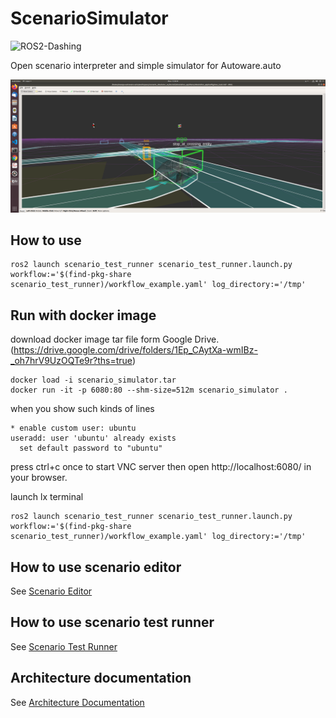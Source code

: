 # ScenarioSimulator

![ROS2-Dashing](https://github.com/tier4/scenario_simulator.auto/workflows/ROS2-Dashing/badge.svg)

Open scenario interpreter and simple simulator for Autoware.auto 

![rviz](image/rviz.png "rviz")


## How to use
```
ros2 launch scenario_test_runner scenario_test_runner.launch.py workflow:='$(find-pkg-share scenario_test_runner)/workflow_example.yaml' log_directory:='/tmp'
```

## Run with docker image
download docker image tar file form Google Drive. (https://drive.google.com/drive/folders/1Ep_CAytXa-wmIBz-_oh7hrV9UzOQTe9r?ths=true)
```
docker load -i scenario_simulator.tar
docker run -it -p 6080:80 --shm-size=512m scenario_simulator .
```

when you show such kinds of lines
```
* enable custom user: ubuntu
useradd: user 'ubuntu' already exists
  set default password to "ubuntu"
```

press ctrl+c once to start VNC server
then open http://localhost:6080/ in your browser.

launch lx terminal

```
ros2 launch scenario_test_runner scenario_test_runner.launch.py workflow:='$(find-pkg-share scenario_test_runner)/workflow_example.yaml' log_directory:='/tmp'
```

## How to use scenario editor
See [Scenario Editor](doc/how_to_use/README.md)

## How to use scenario test runner
See [Scenario Test Runner](test_runner/scenario_test_runner/README.md)

## Architecture documentation

See [Architecture Documentation](doc/architecture/system_architecture.md)